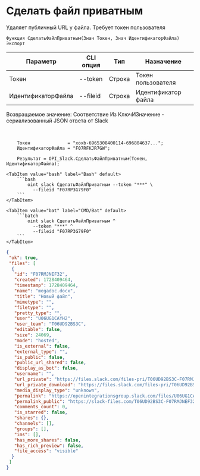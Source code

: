 ﻿---
sidebar_position: 6
---

# Сделать файл приватным
 Удаляет публичный URL у файла. Требует токен пользователя



`Функция СделатьФайлПриватным(Знач Токен, Знач ИдентификаторФайла) Экспорт`

  | Параметр | CLI опция | Тип | Назначение |
  |-|-|-|-|
  | Токен | --token | Строка | Токен пользователя |
  | ИдентификаторФайла | --fileid | Строка | Идентификатор файла |

  
  Возвращаемое значение:   Соответствие Из КлючИЗначение - сериализованный JSON ответа от Slack

<br/>




```bsl title="Пример кода"
    Токен              = "xoxb-6965308400114-696804637...";
    ИдентификаторФайла = "F07RFKJR7GW";

    Результат = OPI_Slack.СделатьФайлПриватным(Токен, ИдентификаторФайла);
```
    

 <Tabs>
  
    <TabItem value="bash" label="Bash" default>
        ```bash
            oint slack СделатьФайлПриватным --token "***" \
              --fileid "F07RP3G79F0"
        ```
    </TabItem>
  
    <TabItem value="bat" label="CMD/Bat" default>
        ```batch
            oint slack СделатьФайлПриватным ^
              --token "***" ^
              --fileid "F07RP3G79F0"
        ```
    </TabItem>
</Tabs>


```json title="Результат"
{
 "ok": true,
 "files": [
  {
   "id": "F07RMJNEF32",
   "created": 1728409464,
   "timestamp": 1728409464,
   "name": "megadoc.docx",
   "title": "Новый файл",
   "mimetype": "",
   "filetype": "",
   "pretty_type": "",
   "user": "U06UG1CAYH2",
   "user_team": "T06UD92BS3C",
   "editable": false,
   "size": 24069,
   "mode": "hosted",
   "is_external": false,
   "external_type": "",
   "is_public": false,
   "public_url_shared": false,
   "display_as_bot": false,
   "username": "",
   "url_private": "https://files.slack.com/files-pri/T06UD92BS3C-F07RMJNEF32/megadoc.docx",
   "url_private_download": "https://files.slack.com/files-pri/T06UD92BS3C-F07RMJNEF32/download/megadoc.docx",
   "media_display_type": "unknown",
   "permalink": "https://openintegrationsgroup.slack.com/files/U06UG1CAYH2/F07RMJNEF32/megadoc.docx",
   "permalink_public": "https://slack-files.com/T06UD92BS3C-F07RMJNEF32-40bbd2cc47",
   "comments_count": 0,
   "is_starred": false,
   "shares": {},
   "channels": [],
   "groups": [],
   "ims": [],
   "has_more_shares": false,
   "has_rich_preview": false,
   "file_access": "visible"
  }
 ]
}
```
